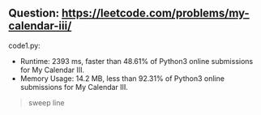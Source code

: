 ## Question: https://leetcode.com/problems/my-calendar-iii/

code1.py:
* Runtime: 2393 ms, faster than 48.61% of Python3 online submissions for My Calendar III.
* Memory Usage: 14.2 MB, less than 92.31% of Python3 online submissions for My Calendar III.
> sweep line